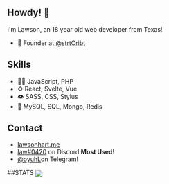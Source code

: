 ## Howdy! 👋
I'm Lawson, an 18 year old web developer from Texas!

- 🧭 Founder at [@strtOribt](https://github.com/th8ta)

## Skills
- 👨‍💻 JavaScript, PHP
- ⚙️ React, Svelte, Vue
- 👁️ SASS, CSS, Stylus
- 💽 MySQL, SQL, Mongo, Redis

## Contact
- [lawsonhart.me](https://lawsonhart.me)
- [law#0420](https://discordapp.com/users/527167786200465418) on Discord **Most Used!**
- [@oyuhL](https://t.me/oyuhL)on Telegram!

##STATS
<a href="https://github.com/anuraghazra/github-readme-stats">
  <img align="center" src="https://github-readme-stats.vercel.app/api?username=oyuh&show_icons=true&theme=prussian" />
</a>
